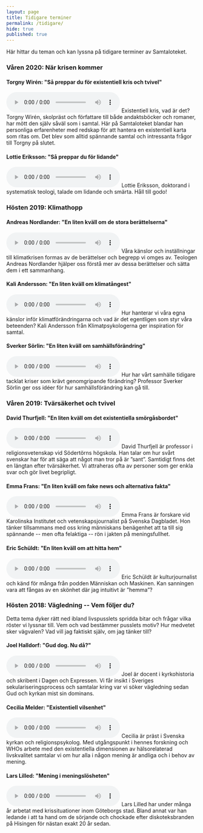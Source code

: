 ```yaml
---
layout: page
title: Tidigare terminer
permalink: /tidigare/
hide: true
published: true
---
```


Här hittar du teman och kan lyssna på tidigare terminer av Samtaloteket.

### Våren 2020: När krisen kommer

#### Torgny Wirén: "Så preppar du för existentiell kris och tvivel"
<audio controls src="http://pod.samtaloteket.se/episodes/Samtaloteket-17-torgny-wiren.mp3">
Din webbläsare städjer inte inbäddat ljud.
</audio>
Existentiell kris, vad är det? Torgny Wirén, skolpräst och författare till både
andaktsböcker och romaner, har mött den själv såväl som i samtal. Här på
Samtaloteket blandar han personliga erfarenheter med redskap för att hantera en
existentiell karta som ritas om. Det blev som alltid spännande samtal och
intressanta frågor till Torgny på slutet.

#### Lottie Eriksson: "Så preppar du för lidande"
<audio controls src="http://pod.samtaloteket.se/episodes/Samtaloteket-19-lottie-eriksson.mp3">
Din webbläsare städjer inte inbäddat ljud.
</audio>
Lottie Eriksson, doktorand i systematisk teologi, talade om lidande och smärta.
Håll till godo!

### Hösten 2019: Klimathopp

#### Andreas Nordlander: "En liten kväll om de stora berättelserna"
<audio controls src="http://pod.samtaloteket.se/episodes/Samtaloteket-13-andreas-nordlander.mp3">
Din webbläsare städjer inte inbäddat ljud.
</audio>
Våra känslor och inställningar till klimatkrisen formas av de berättelser och
begrepp vi omges av. Teologen Andreas Nordlander hjälper oss förstå mer av
dessa berättelser och sätta dem i ett sammanhang. 

#### Kali Andersson: "En liten kväll om klimatångest"
<audio controls src="http://pod.samtaloteket.se/episodes/Samtaloteket-14-kali-andersson.mp3">
Din webbläsare städjer inte inbäddat ljud.
</audio>
Hur hanterar vi våra egna känslor inför klimatförändringarna och vad är det
egentligen som styr våra beteenden? Kali Andersson från Klimatpsykologerna ger
inspiration för samtal.

#### Sverker Sörlin: "En liten kväll om samhällsförändring"
<audio controls src="http://pod.samtaloteket.se/episodes/Samtaloteket-15-sverker-sorlin.mp3">
Din webbläsare städjer inte inbäddat ljud.
</audio>
Hur har vårt samhälle tidigare tacklat kriser som krävt genomgripande förändring?
Professor Sverker Sörlin ger oss idéer för hur samhällsförändring kan gå till.


### Våren 2019: Tvärsäkerhet och tvivel

#### David Thurfjell: "En liten kväll om det existentiella smörgåsbordet"
<audio controls src="http://pod.samtaloteket.se/episodes/Samtaloteket-07-david-thurfjell.mp3">
Din webbläsare städjer inte inbäddat ljud.
</audio>
David Thurfjell är professor i religionsvetenskap vid Södertörns högskola. Han
talar om hur svårt svenskar har för att säga att något man tror på är ”sant”.
Samtidigt finns det en längtan efter tvärsäkerhet. Vi attraheras ofta av
personer som ger enkla svar och gör livet begripligt.

#### Emma Frans: "En liten kväll om fake news och alternativa fakta"
<audio controls src="http://pod.samtaloteket.se/episodes/Samtaloteket-09-emma-frans.mp3">
Din webbläsare städjer inte inbäddat ljud.
</audio>
Emma Frans är forskare vid Karolinska Institutet och vetenskapsjournalist på
Svenska Dagbladet. Hon tänker tillsammans med oss kring människans benägenhet
att ta till sig spännande -- men ofta felaktiga -- rön i jakten på
meningsfullhet.

#### Eric Schüldt: "En liten kväll om att hitta hem"
<audio controls src="http://pod.samtaloteket.se/episodes/Samtaloteket-11-eric-schuldt.mp3">
Din webbläsare städjer inte inbäddat ljud.
</audio>
Eric Schüldt är kulturjournalist och känd för många från podden Människan och
Maskinen. Kan sanningen vara att fångas av en skönhet där jag intuitivt är
”hemma”?


### Hösten 2018: Vägledning -- Vem följer du?
Detta tema dyker rätt ned ibland livspusslets spridda bitar och frågar
vilka röster vi lyssnar till. Vem och vad bestämmer pusslets motiv? Hur medvetet
sker vägvalen? Vad vill jag faktiskt själv, om jag tänker till?

#### Joel Halldorf: "Gud dog. Nu då?"
<audio controls src="http://pod.samtaloteket.se/episodes/Samtaloteket-01-joel-halldorf.mp3">
Din webbläsare stödjer inte inbäddat ljud.
</audio>
Joel är docent i kyrkohistoria och skribent i Dagen och Expressen.
Vi får insikt i Sveriges sekulariseringsprocess och samtalar kring var
vi söker vägledning sedan Gud och kyrkan mist sin dominans.

#### Cecilia Melder: "Existentiell vilsenhet"
<audio controls src="http://pod.samtaloteket.se/episodes/Samtaloteket-03-cecilia-melder.mp3">
Din webbläsare stödjer inte inbäddat ljud.
</audio>
Cecilia är präst i Svenska kyrkan och religionspsykolog.
Med utgångspunkt i hennes forskning och WHOs arbete med den existentiella
dimensionen av hälsorelaterad livskvalitet samtalar vi om hur alla i någon
mening är andliga och i behov av mening.

#### Lars Lilled: "Mening i meningslösheten"
<audio controls src="http://pod.samtaloteket.se/episodes/Samtaloteket-05-lars-lilled.mp3">
Din webbläsare stödjer inte inbäddat ljud.
</audio>
Lars Lilled har under många år arbetat med krissituationer inom Göteborgs stad.
Bland annat var han ledande i att ta hand om de sörjande och chockade efter
diskoteksbranden på Hisingen för nästan exakt 20 år sedan.
